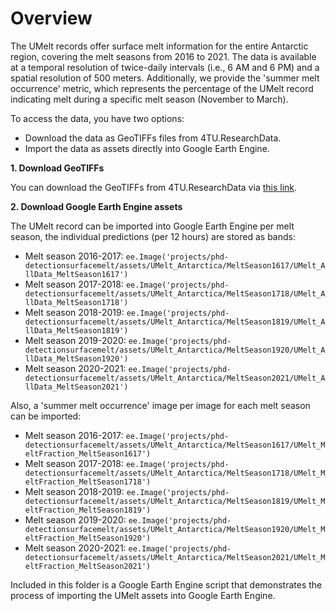 # Overview

The UMelt records offer surface melt information for the entire Antarctic region, covering the melt seasons from 2016 to 2021. 
The data is available at a temporal resolution of twice-daily intervals (i.e., 6 AM and 6 PM) and a spatial resolution of 500 meters. 
Additionally, we provide the 'summer melt occurrence' metric, which represents the percentage of the UMelt record indicating melt during a specific melt season (November to March).

To access the data, you have two options:

- Download the data as GeoTIFFs files from 4TU.ResearchData.
- Import the data as assets directly into Google Earth Engine.

**1. Download GeoTIFFs**

You can download the GeoTIFFs from 4TU.ResearchData via [this link](https://data.4tu.nl/datasets/8a8934ef-9407-406f-8bfb-573eb182ec54/1).

**2. Download Google Earth Engine assets**

The UMelt record can be imported into Google Earth Engine per melt season, the individual predictions (per 12 hours) are stored as bands:

- Melt season 2016-2017: ```ee.Image('projects/phd-detectionsurfacemelt/assets/UMelt_Antarctica/MeltSeason1617/UMelt_AllData_MeltSeason1617')```
- Melt season 2017-2018: ```ee.Image('projects/phd-detectionsurfacemelt/assets/UMelt_Antarctica/MeltSeason1718/UMelt_AllData_MeltSeason1718')```
- Melt season 2018-2019: ```ee.Image('projects/phd-detectionsurfacemelt/assets/UMelt_Antarctica/MeltSeason1819/UMelt_AllData_MeltSeason1819')```
- Melt season 2019-2020: ```ee.Image('projects/phd-detectionsurfacemelt/assets/UMelt_Antarctica/MeltSeason1920/UMelt_AllData_MeltSeason1920')```
- Melt season 2020-2021: ```ee.Image('projects/phd-detectionsurfacemelt/assets/UMelt_Antarctica/MeltSeason2021/UMelt_AllData_MeltSeason2021')```
    
Also, a 'summer melt occurrence' image per image for each melt season can be imported: 
- Melt season 2016-2017: ```ee.Image('projects/phd-detectionsurfacemelt/assets/UMelt_Antarctica/MeltSeason1617/UMelt_MeltFraction_MeltSeason1617')```
- Melt season 2017-2018: ```ee.Image('projects/phd-detectionsurfacemelt/assets/UMelt_Antarctica/MeltSeason1718/UMelt_MeltFraction_MeltSeason1718')```
- Melt season 2018-2019: ```ee.Image('projects/phd-detectionsurfacemelt/assets/UMelt_Antarctica/MeltSeason1819/UMelt_MeltFraction_MeltSeason1819')```
- Melt season 2019-2020: ```ee.Image('projects/phd-detectionsurfacemelt/assets/UMelt_Antarctica/MeltSeason1920/UMelt_MeltFraction_MeltSeason1920')```
- Melt season 2020-2021: ```ee.Image('projects/phd-detectionsurfacemelt/assets/UMelt_Antarctica/MeltSeason2021/UMelt_MeltFraction_MeltSeason2021')```

Included in this folder is a Google Earth Engine script that demonstrates the process of importing the UMelt assets into Google Earth Engine. 
